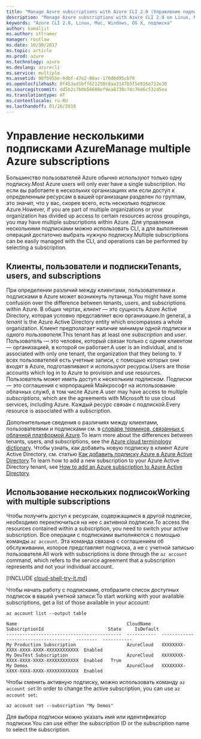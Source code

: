 ```yaml
---
title: "Manage Azure subscriptions with Azure CLI 2.0 (Управление подписками Azure с помощью Azure CLI 2.0)"
description: "Manage Azure subscriptions with Azure CLI 2.0 on Linux, Mac, or Windows (Управление подписками Azure с помощью Azure CLI 2.0 на платформах Windows, Mac или Linux)."
keywords: "Azure CLI 2.0, Linux, Mac, Windows, OS X, подписка"
author: kamaljit
ms.author: sttramer
manager: routlaw
ms.date: 10/30/2017
ms.topic: article
ms.prod: azure
ms.technology: azure
ms.devlang: azurecli
ms.service: multiple
ms.assetid: 98fb955e-6dbf-47e2-80ac-170d6d95cb70
ms.openlocfilehash: 0f453ad1bff621250c8aa3147b5f5e916e712e30
ms.sourcegitcommit: dd5b2c7b0b56608ef9ea8730c7dc76e6c532d5ea
ms.translationtype: HT
ms.contentlocale: ru-RU
ms.lasthandoff: 01/26/2018
---
```

# <a name="manage-multiple-azure-subscriptions"></a><span data-ttu-id="8f7a7-104">Управление несколькими подписками Azure</span><span class="sxs-lookup"><span data-stu-id="8f7a7-104">Manage multiple Azure subscriptions</span></span>

<span data-ttu-id="8f7a7-105">Большинство пользователей Azure обычно используют только одну подписку.</span><span class="sxs-lookup"><span data-stu-id="8f7a7-105">Most Azure users will only ever have a single subscription.</span></span> <span data-ttu-id="8f7a7-106">Но если вы работаете в нескольких организациях или если доступ к определенным ресурсам в вашей организации разделен по группам, это значит, что у вас, скорее всего, есть несколько подписок Azure.</span><span class="sxs-lookup"><span data-stu-id="8f7a7-106">However, if you are part of multiple organizations or your organization has divided up access to certain resources across groupings, you may have multiple subscriptions within Azure.</span></span> <span data-ttu-id="8f7a7-107">Для управления несколькими подписками можно использовать CLI, а для выполнения операций достаточно выбрать нужную подписку.</span><span class="sxs-lookup"><span data-stu-id="8f7a7-107">Multiple subscriptions can be easily managed with the CLI, and operations can be performed by selecting a subscription.</span></span>

## <a name="tenants-users-and-subscriptions"></a><span data-ttu-id="8f7a7-108">Клиенты, пользователи и подписки</span><span class="sxs-lookup"><span data-stu-id="8f7a7-108">Tenants, users, and subscriptions</span></span>

<span data-ttu-id="8f7a7-109">При определении различий между клиентами, пользователями и подписками в Azure может возникнуть путаница.</span><span class="sxs-lookup"><span data-stu-id="8f7a7-109">You might have some confusion over the difference between tenants, users, and subscriptions within Azure.</span></span> <span data-ttu-id="8f7a7-110">В общих чертах, _клиент_ — это сущность Azure Active Directory, которая условно представляет всю организацию.</span><span class="sxs-lookup"><span data-stu-id="8f7a7-110">In general, a _tenant_ is the Azure Active Directory entity which encompasses a whole organization.</span></span> <span data-ttu-id="8f7a7-111">Клиент предполагает наличие минимум одной _подписки_ и одного _пользователя_.</span><span class="sxs-lookup"><span data-stu-id="8f7a7-111">This tenant has at least one _subscription_ and _user_.</span></span> <span data-ttu-id="8f7a7-112">Пользователь — это человек, который связан только с одним клиентом — организацией, в которой он работает.</span><span class="sxs-lookup"><span data-stu-id="8f7a7-112">A user is an individual, and is associated with only one tenant, the organization that they belong to.</span></span> <span data-ttu-id="8f7a7-113">У всех пользователей есть учетные записи, с помощью которых они входят в Azure, подготавливают и используют ресурсы.</span><span class="sxs-lookup"><span data-stu-id="8f7a7-113">Users are those accounts which log in to Azure to provision and use resources.</span></span> <span data-ttu-id="8f7a7-114">Пользователь может иметь доступ к нескольким _подпискам_. Подписки — это соглашения с корпорацией Майкрософт на использование облачных служб, в том числе Azure.</span><span class="sxs-lookup"><span data-stu-id="8f7a7-114">A user may have access to multiple _subscriptions_, which are the agreements with Microsoft to use cloud services, including Azure.</span></span> <span data-ttu-id="8f7a7-115">Каждый ресурс связан с подпиской.</span><span class="sxs-lookup"><span data-stu-id="8f7a7-115">Every resource is associated with a subscription.</span></span>

<span data-ttu-id="8f7a7-116">Дополнительные сведения о различиях между клиентами, пользователями и подписками см. в [словаре терминов, связанных с облачной платформой Azure](/azure/azure-glossary-cloud-terminology).</span><span class="sxs-lookup"><span data-stu-id="8f7a7-116">To learn more about the differences between tenants, users, and subscriptions, see the [Azure cloud terminology dictionary](/azure/azure-glossary-cloud-terminology).</span></span>
<span data-ttu-id="8f7a7-117">Чтобы узнать, как добавить новую подписку в клиент Azure Active Directory, см. статью [Как добавить подписку Azure в Azure Active Directory](/azure/active-directory/active-directory-how-subscriptions-associated-directory).</span><span class="sxs-lookup"><span data-stu-id="8f7a7-117">To learn how to add a new subscription to your Azure Active Directory tenant, see [How to add an Azure subscription to Azure Active Directory](/azure/active-directory/active-directory-how-subscriptions-associated-directory).</span></span>

## <a name="working-with-multiple-subscriptions"></a><span data-ttu-id="8f7a7-118">Использование нескольких подписок</span><span class="sxs-lookup"><span data-stu-id="8f7a7-118">Working with multiple subscriptions</span></span>

<span data-ttu-id="8f7a7-119">Чтобы получить доступ к ресурсам, содержащимся в другой подписке, необходимо переключиться на нее с активной подписки.</span><span class="sxs-lookup"><span data-stu-id="8f7a7-119">To access the resources contained within a subscription, you need to switch your active subscription.</span></span> <span data-ttu-id="8f7a7-120">Все операции с подписками выполняются с помощью команды `az account`. Эта команда связана с соглашением об обслуживании, которое представляет подписка, а не с учетной записью пользователя.</span><span class="sxs-lookup"><span data-stu-id="8f7a7-120">All work with subscriptions is done through the `az account` command, which refers to the service agreement that a subscription represents and not your individual account.</span></span>

[!INCLUDE [cloud-shell-try-it.md](includes/cloud-shell-try-it.md)]

<span data-ttu-id="8f7a7-121">Чтобы начать работу с подписками, отобразите список доступных подписок в вашей учетной записи:</span><span class="sxs-lookup"><span data-stu-id="8f7a7-121">To start working with your available subscriptions, get a list of those available in your account:</span></span>

```azurecli-interactive
az account list --output table
```

```Output
Name                                         CloudName    SubscriptionId                        State     IsDefault
-------------------------------------------  -----------  ------------------------------------  --------  -----------
My Production Subscription                   AzureCloud   XXXXXXXX-XXXX-XXXX-XXXX-XXXXXXXXXXXX  Enabled
My DevTest Subscription                      AzureCloud   XXXXXXXX-XXXX-XXXX-XXXX-XXXXXXXXXXXX  Enabled   True
My Demos                                     AzureCloud   XXXXXXXX-XXXX-XXXX-XXXX-XXXXXXXXXXXX  Enabled
```

<span data-ttu-id="8f7a7-122">Чтобы сменить активную подписку, можно использовать команду `az account set`:</span><span class="sxs-lookup"><span data-stu-id="8f7a7-122">In order to change the active subscription, you can use `az account set`:</span></span>

```azurecli-interactive
az account set --subscription "My Demos"
```

<span data-ttu-id="8f7a7-123">Для выбора подписки можно указать имя или идентификатор подписки.</span><span class="sxs-lookup"><span data-stu-id="8f7a7-123">You can use either the subscription ID or the subscription name to select the subscription.</span></span>
